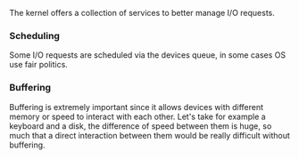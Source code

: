 The kernel offers a collection of services to better manage I/O requests.

### Scheduling
Some I/O requests are scheduled via the devices queue, in some cases OS use fair politics.

### Buffering
Buffering is extremely important since it allows devices with different memory or speed to interact with each other. Let's take for example a keyboard and a disk, the difference of speed between them is huge, so much that a direct interaction between them would be really difficult without buffering.
